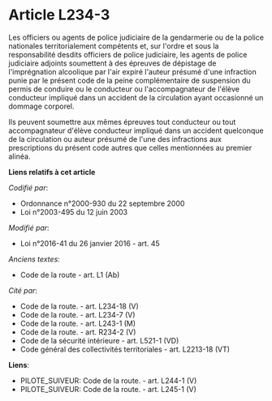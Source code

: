 # Article L234-3

Les officiers ou agents de police judiciaire de la gendarmerie ou de la police nationales territorialement compétents et, sur
l'ordre et sous la responsabilité desdits officiers de police judiciaire, les agents de police judiciaire adjoints soumettent
à des épreuves de dépistage de l'imprégnation alcoolique par l'air expiré l'auteur présumé d'une infraction punie par le
présent code de la peine complémentaire de suspension du permis de conduire ou le conducteur ou l'accompagnateur de l'élève
conducteur impliqué dans un accident de la circulation ayant occasionné un dommage corporel. 

Ils peuvent soumettre aux mêmes épreuves tout conducteur ou tout accompagnateur d'élève conducteur impliqué dans un accident
quelconque de la circulation ou auteur présumé de l'une des infractions aux prescriptions du présent code
autres que celles mentionnées au premier alinéa.

**Liens relatifs à cet article**

_Codifié par_:

  - Ordonnance n°2000-930 du 22 septembre 2000
  - Loi n°2003-495 du 12 juin 2003

_Modifié par_:

  - Loi n°2016-41 du 26 janvier 2016 - art. 45

_Anciens textes_:

  - Code de la route - art. L1 (Ab)

_Cité par_:

  - Code de la route. - art. L234-18 (V)
  - Code de la route. - art. L234-7 (V)
  - Code de la route. - art. L243-1 (M)
  - Code de la route. - art. R234-2 (V)
  - Code de la sécurité intérieure - art. L521-1 (VD)
  - Code général des collectivités territoriales - art. L2213-18 (VT)

**Liens**:

  - PILOTE_SUIVEUR: Code de la route. - art. L244-1 (V)
  - PILOTE_SUIVEUR: Code de la route. - art. L245-1 (V)

